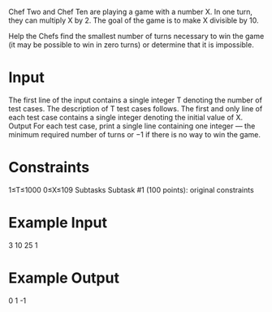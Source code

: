 Chef Two and Chef Ten are playing a game with a number X. In one turn, they can multiply X by 2. The goal of the game is to make X divisible by 10.

Help the Chefs find the smallest number of turns necessary to win the game (it may be possible to win in zero turns) or determine that it is impossible.

# Input
The first line of the input contains a single integer T denoting the number of test cases. The description of T test cases follows.
The first and only line of each test case contains a single integer denoting the initial value of X.
Output
For each test case, print a single line containing one integer — the minimum required number of turns or −1 if there is no way to win the game.

# Constraints

1≤T≤1000
0≤X≤109
Subtasks
Subtask #1 (100 points): original constraints

# Example Input
3
10
25
1

# Example Output
0
1
-1
